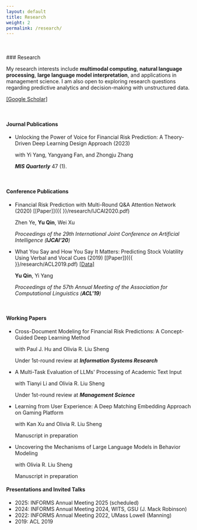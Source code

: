 ```yaml
---
layout: default
title: Research
weight: 2
permalink: /research/
---
```


<br/>
<br/>
### Research

My research interests include **multimodal computing**, **natural language processing**, **large language model interpretation**, and applications in management science. I am also open to exploring research questions regarding predictive analytics and decision-making with unstructured data.<br>

[[Google Scholar]](https://scholar.google.com/citations?user=pSUNWFEAAAAJ)

<br/>


#### Journal Publications

* Unlocking the Power of Voice for Financial Risk Prediction: A Theory-Driven Deep Learning Design Approach (2023)

	with Yi Yang, Yangyang Fan, and Zhongju Zhang

	***MIS Quarterly*** 47 (1).

<br/>

#### Conference Publications

* Financial Risk Prediction with Multi-Round Q&A Attention Network (2020) [[Paper]]({{  }}/research/IJCAI2020.pdf)

	Zhen Ye, **Yu Qin**, Wei Xu

	*Proceedings of the 29th International Joint Conference on Artificial Intelligence (**IJCAI'20**)*


* What You Say and How You Say It Matters: Predicting Stock Volatility Using Verbal and Vocal Cues (2019)  [[Paper]]({{  }}/research/ACL2019.pdf) [[Data]](https://github.com/GeminiLn/EarningsCall_Dataset)

	**Yu Qin**, Yi Yang

	*Proceedings of the 57th Annual Meeting of the Association for Computational Linguistics (**ACL'19**)*

<br/>

#### Working Papers 

* Cross-Document Modeling for Financial Risk Predictions: A Concept-Guided Deep Learning Method

	with Paul J. Hu and Olivia R. Liu Sheng

	Under 1st-round review at ***Information Systems Research***


* A Multi-Task Evaluation of LLMs' Processing of Academic Text Input

	with Tianyi Li and Olivia R. Liu Sheng

	Under 1st-round review at ***Management Science***

* Learning from User Experience: A Deep Matching Embedding Approach on Gaming Platform

	with Kan Xu and Olivia R. Liu Sheng

	Manuscript in preparation


* Uncovering the Mechanisms of Large Language Models in Behavior Modeling

	with Olivia R. Liu Sheng

	Manuscript in preparation

#### Presentations and Invited Talks

* 2025: INFORMS Annual Meeting 2025 (scheduled)
* 2024: INFORMS Annual Meeting 2024, WITS, GSU (J. Mack Robinson)
* 2022: INFORMS Annual Meeting 2022, UMass Lowell (Manning)
* 2019: ACL 2019
